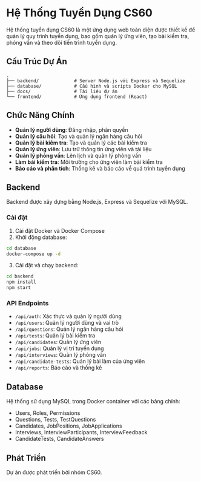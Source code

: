 # Hệ Thống Tuyển Dụng CS60

Hệ thống tuyển dụng CS60 là một ứng dụng web toàn diện được thiết kế để quản lý quy trình tuyển dụng, bao gồm quản lý ứng viên, tạo bài kiểm tra, phỏng vấn và theo dõi tiến trình tuyển dụng.

## Cấu Trúc Dự Án

```
.
├── backend/             # Server Node.js với Express và Sequelize
├── database/            # Cấu hình và scripts Docker cho MySQL
├── docs/                # Tài liệu dự án
└── frontend/            # Ứng dụng frontend (React)
```

## Chức Năng Chính

- **Quản lý người dùng**: Đăng nhập, phân quyền
- **Quản lý câu hỏi**: Tạo và quản lý ngân hàng câu hỏi
- **Quản lý bài kiểm tra**: Tạo và quản lý các bài kiểm tra
- **Quản lý ứng viên**: Lưu trữ thông tin ứng viên và tài liệu
- **Quản lý phỏng vấn**: Lên lịch và quản lý phỏng vấn
- **Làm bài kiểm tra**: Môi trường cho ứng viên làm bài kiểm tra
- **Báo cáo và phân tích**: Thống kê và báo cáo về quá trình tuyển dụng

## Backend

Backend được xây dựng bằng Node.js, Express và Sequelize với MySQL.

### Cài đặt

1. Cài đặt Docker và Docker Compose
2. Khởi động database:

```bash
cd database
docker-compose up -d
```

3. Cài đặt và chạy backend:

```bash
cd backend
npm install
npm start
```

### API Endpoints

- `/api/auth`: Xác thực và quản lý người dùng
- `/api/users`: Quản lý người dùng và vai trò
- `/api/questions`: Quản lý ngân hàng câu hỏi
- `/api/tests`: Quản lý bài kiểm tra
- `/api/candidates`: Quản lý ứng viên
- `/api/jobs`: Quản lý vị trí tuyển dụng
- `/api/interviews`: Quản lý phỏng vấn
- `/api/candidate-tests`: Quản lý bài làm của ứng viên
- `/api/reports`: Báo cáo và thống kê

## Database

Hệ thống sử dụng MySQL trong Docker container với các bảng chính:

- Users, Roles, Permissions
- Questions, Tests, TestQuestions
- Candidates, JobPositions, JobApplications
- Interviews, InterviewParticipants, InterviewFeedback
- CandidateTests, CandidateAnswers

## Phát Triển

Dự án được phát triển bởi nhóm CS60.
